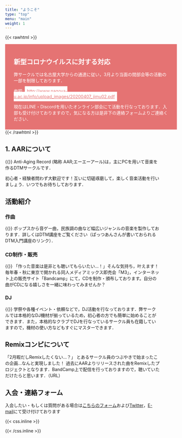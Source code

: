 ```yaml
---
title: "ようこそ"
type: "top"
menu: "main"
weight: 1
---
```


{{< rawhtml >}}
<div class="alert-hero card-shadow">

<h2> 新型コロナウイルスに対する対応</h2>
<p>弊サークルでは名古屋大学からの通達に従い，3月より当面の間部会等の活動の一部を制限しております．</p>
<p>参照: <a class="card-shadow" href="http://www.nagoya-u.ac.jp/info/upload_images/20200407_jimu02.pdf">http://www.nagoya-u.ac.jp/info/upload_images/20200407_jimu02.pdf</a></p>

<p>現在はLINE・Discordを用いたオンライン部会にて活動を行なっております．入部も受け付けておりますので，気になる方は是非下の連絡フォームよりご連絡ください．</p>
</div>
{{< /rawhtml >}}

## 1. AARについて
{{<imgproc src="AAR_Logo.png" title="AARのロゴ" caption=""/>}}
Anti-Aging Record (略称 AAR;エーエーアール)は，主にPCを用いて音楽を作るDTMサークルです．

初心者・経験者問わず大歓迎です！互いに切磋琢磨して，楽しく音楽活動を行いましょう．いつでもお待ちしております．

## 活動紹介
### 作曲
<!-- {{< figure class="h-300px fig-block" src="dtm.png" title="" caption="">}} -->
{{<imgproc src="dtm.png" title="" caption=""/>}}
  ポップスから音ゲー曲，民族調の曲など幅広いジャンルの音楽を製作しております．詳しくはDTM講座をご覧ください（ぱっつあんさんが書いておられるDTM入門講座のリンク）．

### CD制作・販売
<!-- {{< figure class="h-300px fig-block"  src="CD.jpeg" title="M3でのCD販売" caption="">}} -->
{{<imgproc src="CD.jpeg" title="M3でのCD販売" caption=""/>}}
「作った音楽は是非とも聴いてもらいたい…！」そんな気持ち，叶えます！
毎年春・秋に東京で開かれる同人メディアミックス即売会「M3」，インターネット上の販売サイト「Bandcamp」にて，CDを制作・頒布しております。自分の曲がCDになる嬉しさを一緒に味わってみませんか？

### DJ
<!-- {{< figure src="dj.png" title="" caption="" width="100%" >}} -->
{{<imgproc src="dj.png" title="" caption="画像はイメージです"/>}}
学祭や各種イベント・依頼などで，DJ活動を行なっております．弊サークルでは本格的なDJ機材が揃っているため，初心者の方でも簡単に始めることができます．また，本格的なクラブでDJを行なっているサークル員も在籍していますので，機材の使い方などもすぐにマスターできます．

## Remixコンピについて
「2月暇だしRemixしたくない…？」
とあるサークル員のつぶやきで始まったこの企画…なんと実現しました！
過去にAARよりリリースされた曲をRemixしたプロジェクトとなります．BandCamp上で配信を行っておりますので，聴いていただけたらと思います．（URL）

## 入会・連絡フォーム
入会したい・もしくは質問がある場合は[こちらのフォーム]()および[Twitter]()，[E-mail](mailto:antiagingrecord@gmail.com)にて受け付けております

{{< css.inline >}}
<style>
.alert-hero {
  background: #E57373;
  /* border:solid 1px #d63447; */
  /* border-radius:5px; */
  padding: 0.8em 2em;
  color:#fff;
  width: 100%;
  height: auto;
  
}
.alert-hero p{
  color: #fff;
}
.alert-hero a{
  padding: 0.5em;
  background-color:#fff;
  color:#E57373;
  transition: 0.6s ease;
}
.alert-hero a:hover{
  text-decoration: none;
  background-color:#eee;
  color:#E57373;
  transition: 0.6s ease;
}

</style>
{{< /css.inline >}}